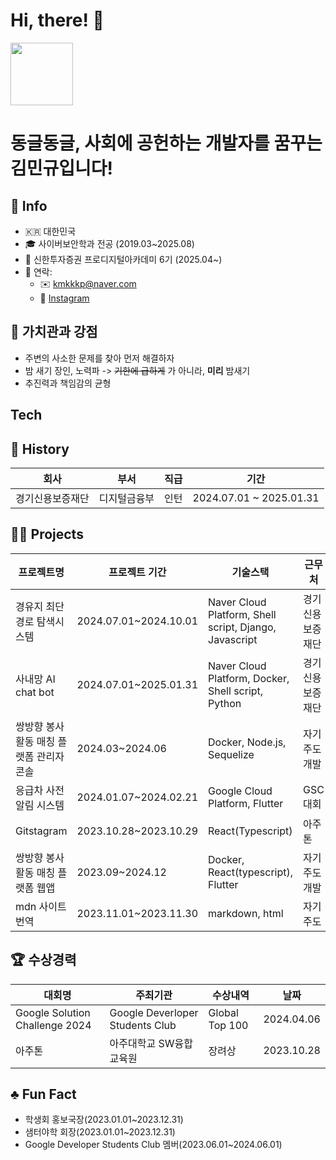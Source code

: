 # Hi, there! 👋 
<img src = "https://i.namu.wiki/i/yiTFRsku4ghNaoaPDoqHpN05W2SZo7PIn9Z7ZQEXq8kb8EQPgRiGrR2h04hQqcmPCGYKuwxc-Xb3En0aknpGUQ.webp" height="100">

# 동글동글, 사회에 공헌하는 개발자를 꿈꾸는 김민규입니다!

## 💁 Info
- 🇰🇷 대한민국
- 🎓 사이버보안학과 전공 (2019.03~2025.08)
- 🌱 신한투자증권 프로디지털아카데미 6기 (2025.04~)
- 🤙 연락:
  - ✉️ kmkkkp@naver.com
  - 🛜 [Instagram](https://www.instagram.com/min_q9_/)

## 💪 가치관과 강점
- 주변의 사소한 문제를 찾아 먼저 해결하자
- 밤 새기 장인, 노력파 -> ~~기한에 급하게~~ 가 아니라, **미리** 밤새기
- 추진력과 책임감의 균형

## Tech


## 📜 History
|회사|부서|직급|기간|
|-----|-----|-----|-----|
|경기신용보증재단|디지털금융부|인턴|2024.07.01 ~ 2025.01.31|

## 🧑‍💻 Projects
|프로젝트명|프로젝트 기간|기술스택|근무처|
|-----|-----|-----|-----|
|경유지 최단경로 탐색시스템|2024.07.01~2024.10.01|Naver Cloud Platform, Shell script, Django, Javascript|경기신용보증재단|
|사내망 AI chat bot|2024.07.01~2025.01.31|Naver Cloud Platform, Docker, Shell script, Python|경기신용보증재단|
|쌍방향 봉사활동 매칭 플랫폼 관리자 콘솔|2024.03~2024.06|Docker, Node.js, Sequelize|자기주도개발|
|응급차 사전 알림 시스템|2024.01.07~2024.02.21|Google Cloud Platform, Flutter|GSC 대회|
|Gitstagram|2023.10.28~2023.10.29|React(Typescript)|아주톤|
|쌍방향 봉사활동 매칭 플랫폼 웹앱|2023.09~2024.12|Docker, React(typescript), Flutter|자기주도개발|
|mdn 사이트 번역|2023.11.01~2023.11.30|markdown, html|자기주도|


## 🏆 수상경력
|대회명|주최기관|수상내역|날짜|
|-----|-----|-----|-----|
|Google Solution Challenge 2024|Google Deverloper Students Club|Global Top 100|2024.04.06|
|아주톤|아주대학교 SW융합교육원|장려상|2023.10.28|

## ♣️ Fun Fact
- 학생회 홍보국장(2023.01.01~2023.12.31)
- 샘터야학 회장(2023.01.01~2023.12.31)
- Google Developer Students Club 멤버(2023.06.01~2024.06.01)
